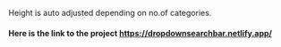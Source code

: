 Height is auto adjusted depending on no.of categories. 
#### Here is the link to the project  https://dropdownsearchbar.netlify.app/ 
